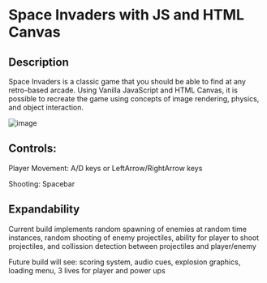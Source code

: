 # Space Invaders with JS and HTML Canvas
## Description
Space Invaders is a classic game that you should be able to find at any retro-based arcade. Using Vanilla JavaScript and HTML Canvas, it is possible to recreate the game using concepts of image rendering, physics, and object interaction.

![image](https://user-images.githubusercontent.com/73192810/210987921-5945c860-7b32-42ed-9435-c48157140f56.png)

## Controls:

Player Movement: A/D keys or LeftArrow/RightArrow keys

Shooting: Spacebar

## Expandability
Current build implements random spawning of enemies at random time instances, random shooting of enemy projectiles, ability for player to shoot projectiles, and collission detection between projectiles and player/enemy

Future build will see: scoring system, audio cues, explosion graphics, loading menu, 3 lives for player and power ups
